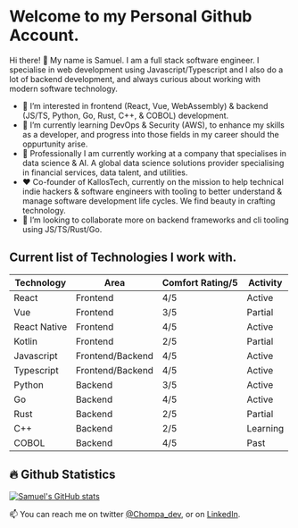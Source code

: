 # Welcome to my Personal Github Account.

Hi there! 👋 My name is Samuel. I am a full stack software engineer. I specialise in web development using Javascript/Typescript and I also do a lot of backend development, and always curious about working with modern software technology.


- 👀 I’m interested in frontend (React, Vue, WebAssembly) & backend (JS/TS, Python, Go, Rust, C++, & COBOL) development.
- 🌱 I’m currently learning DevOps & Security (AWS), to enhance my skills as a developer, and progress into those fields in my career should the oppurtunity arise.
- 💼 Professionally I am currently working at a company that specialises in data science & AI. A global data science solutions provider specialising in financial services, data talent, and utilities.
- ❤️ Co-founder of KallosTech, currently on the mission to help technical indie hackers & software engineers with tooling to better understand & manage software development life cycles. We find beauty in crafting technology.
- 💞️ I’m looking to collaborate more on backend frameworks and cli tooling using JS/TS/Rust/Go.

## Current list of Technologies I work with.

| Technology | Area | Comfort Rating/5 | Activity |
| ----------- | ----------- | ----------- | ----------- |
| React | Frontend | 4/5 | Active |
| Vue | Frontend | 3/5 | Partial |
| React Native | Frontend | 4/5 | Active |
| Kotlin | Frontend | 2/5 | Partial |
| Javascript | Frontend/Backend | 4/5 | Active |
| Typescript | Frontend/Backend | 4/5 | Active |
| Python | Backend | 3/5 | Active |
| Go | Backend | 4/5 | Active |
| Rust | Backend | 2/5 | Partial |
| C++ | Backend | 2/5 | Learning |
| COBOL | Backend | 4/5 | Past |

## 🔥 Github Statistics
[![Samuel's GitHub stats](https://github-readme-stats.vercel.app/api?username=Chompa14&count_private=true&show_icons=true&theme=radical)](https://github.com/anuraghazra/github-readme-stats)

📫 You can reach me on twitter [@Chompa_dev](https://twitter.com/Chompa_dev), or on [LinkedIn](https://www.linkedin.com/in/samuel-bosa-537b148b/).

<!---
Chompa14/Chompa14 is a ✨ special ✨ repository because its `README.md` (this file) appears on your GitHub profile.
You can click the Preview link to take a look at your changes.
--->
